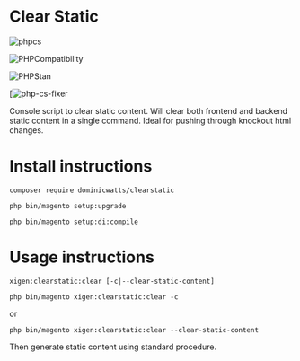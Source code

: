 # Clear Static #

![phpcs](https://github.com/DominicWatts/ClearStatic/workflows/phpcs/badge.svg)

![PHPCompatibility](https://github.com/DominicWatts/ClearStatic/workflows/PHPCompatibility/badge.svg)

![PHPStan](https://github.com/DominicWatts/ClearStatic/workflows/PHPStan/badge.svg)

[![php-cs-fixer](https://github.com/DominicWatts/ClearStatic/workflows/php-cs-fixer/badge.svg)

Console script to clear static content.  Will clear both frontend and backend static content in a single command. Ideal for pushing through knockout html changes.

# Install instructions #

`composer require dominicwatts/clearstatic`

`php bin/magento setup:upgrade`

`php bin/magento setup:di:compile`

# Usage instructions #

`xigen:clearstatic:clear [-c|--clear-static-content]`

`php bin/magento xigen:clearstatic:clear -c`

or

`php bin/magento xigen:clearstatic:clear --clear-static-content`

Then generate static content using standard procedure.